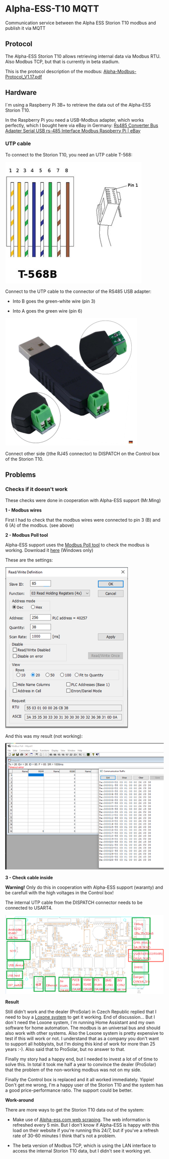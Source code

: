 # Alpha-ESS-T10 MQTT

Communication service between the Alpha ESS Storion T10 modbus and publish it via MQTT

## Protocol

The Alpha-ESS Storion T10 allows retrieving internal data via Modbus RTU. Also Modbus TCP, but that is currently in beta stadium.

This is the protocol description of the modbus: [Alpha-Modbus-Protocol_V1.17.pdf](https://github.com/wooni005/alpha-ess-modbus_mqtt/blob/main/img/Alpha-Modbus-Protocol_V1.17.pdf)

## Hardware

I´m using a Raspberry Pi 3B+ to retrieve the data out of the Alpha-ESS Storion T10.

In the Raspberry Pi you need a USB-Modbus adapter, which works perfectly, which I bought here via eBay in Germany: [Rs485 Converter Bus Adapter Serial USB rs-485 Interface Modbus Raspberry Pi | eBay](https://www.ebay.com/itm/RS485-Konverter-Bus-Adapter-Seriell-USB-RS-485-Schnittstelle-Modbus-Raspberry-Pi/252784174363)

### UTP cable

To connect to the Storion T10, you need an UTP cable T-568:

![](https://github.com/wooni005/alpha-ess-modbus_mqtt/blob/main/img/UTP-T-586B.png)

Connect to the UTP cable to the connector of the RS485 USB adapter:

* Into B goes the green-white wire (pin 3)

* Into A goes the green wire (pin 6)

![](https://github.com/wooni005/alpha-ess-modbus_mqtt/blob/main/img/USB-RS485-adapter.png)

Connect other side ()the RJ45 connector) to DISPATCH on the Control box of the Storion T10.

## Problems

### Checks if it doesn't work

These checks were done in cooperation with Alpha-ESS support (Mr.Ming)

**1 - Modbus wires**

First I had to check that the modbus wires were connected to pin 3 (B) and 6 (A) of the modbus. (see above)

**2 - Modbus Poll tool**

Alpha-ESS support uses the [Modbus Poll tool](https://www.modbustools.com/modbus_poll.html) to check the modbus is working.
Download it [here](https://www.modbustools.com/download.html) (Windows only)

These are the settings:

![](https://github.com/wooni005/alpha-ess-modbus_mqtt/blob/main/img/Modbus-Poll-Tool-settings.png)

And this was my result (not working):

![](https://github.com/wooni005/alpha-ess-modbus_mqtt/blob/main/img/Modbus-Poll-Tool-results.png)

**3 - Check cable inside**

**Warning!** Only do this in cooperation with Alpha-ESS support (waranty) and be carefull with the high voltages in the Control box!

The internal UTP cable from the DISPATCH connector needs to be connected to USART4.

![](https://github.com/wooni005/alpha-ess-modbus_mqtt/blob/main/img/Alpha-ESS-ControlBox-motherboard-layout.png)



**Result**

Still didn't work and the dealer (ProSolar) in Czech Republic replied that I need to buy a [Loxone system](https://www.loxone.com/cscz/question/integrace-baterioveho-systemu-storion-pro-ukladani-energie-z-fotovoltaiky/) to get it working. End of discussion... But I don´t need the Loxone system, I´m running Home Assistant and my own software for home automation. The modbus is an universal bus and should also work with other systems. Also the Loxone system is pretty expensive to test if this will work or not. I understand that as a company you don't want to support all hobbyists, but I'm doing this kind of work for more than 25 years :-). Also said that to ProSolar, but no answer to that. 

Finally my story had a happy end, but I needed to invest a lot of of time to solve this. In total it took me half a year to convince the dealer (ProSolar) that the problem of the non-working modbus was not on my side.

Finally the Control box is replaced and it all worked immediately. Yippie!
Don't get me wrong, I'm a happy user of the Storion T10 and the system has a good price-performance ratio. The support could be better.

**Work-around**

There are more ways to get the Storion T10 data out of the system:

* Make use of [Alpha-ess.com web scraping](https://github.com/wooni005/alpha-ess-web_mqtt). The web information is refreshed every 5 min. But I don't know if Alpha-ESS is happy with this load on their website if you're running this 24/7, but if you've a refresh rate of 30-60 minutes I think that's not a problem.

* The beta version of Modbus TCP, which is using the LAN interface to access the internal Storion T10 data, but I didn't see it working yet.